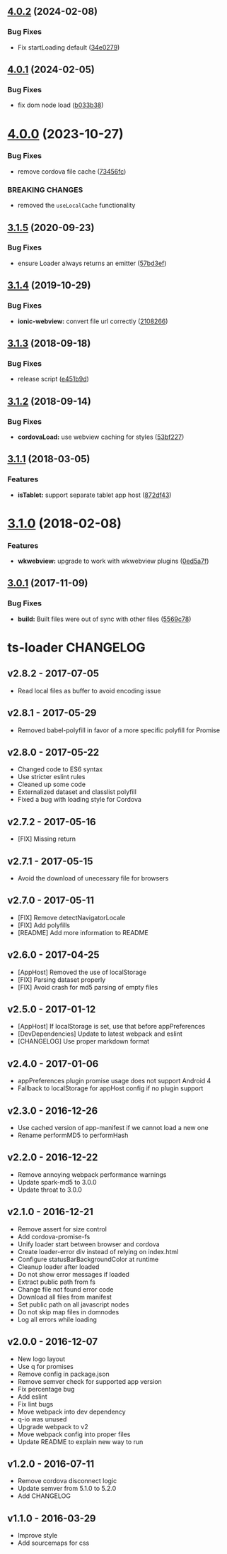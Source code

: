 ## [4.0.2](https://github.com/tablecheck/ts-loader/compare/4.0.1...4.0.2) (2024-02-08)


### Bug Fixes

* Fix startLoading default ([34e0279](https://github.com/tablecheck/ts-loader/commit/34e0279df348f6e11426a0fdc675f1018172681e))



## [4.0.1](https://github.com/tablecheck/ts-loader/compare/4.0.0...4.0.1) (2024-02-05)


### Bug Fixes

* fix dom node load ([b033b38](https://github.com/tablecheck/ts-loader/commit/b033b384b6691138e8aaa30f746341fae454d788))



# [4.0.0](https://github.com/tablecheck/ts-loader/compare/3.1.5...4.0.0) (2023-10-27)


### Bug Fixes

* remove cordova file cache ([73456fc](https://github.com/tablecheck/ts-loader/commit/73456fc6a3445891ad2e0e24f7b541f555df01e6))


### BREAKING CHANGES

* removed the `useLocalCache` functionality



<a name="3.1.5"></a>
## [3.1.5](https://github.com/tablecheck/ts-loader/compare/3.1.4...3.1.5) (2020-09-23)


### Bug Fixes

* ensure Loader always returns an emitter ([57bd3ef](https://github.com/tablecheck/ts-loader/commit/57bd3ef))



<a name="3.1.4"></a>
## [3.1.4](https://github.com/kkvesper/ts-loader/compare/3.1.3...3.1.4) (2019-10-29)


### Bug Fixes

* **ionic-webview:** convert file url correctly ([2108266](https://github.com/kkvesper/ts-loader/commit/2108266))



<a name="3.1.3"></a>
## [3.1.3](https://github.com/kkvesper/ts-loader/compare/3.1.2...3.1.3) (2018-09-18)


### Bug Fixes

* release script ([e451b9d](https://github.com/kkvesper/ts-loader/commit/e451b9d))



<a name="3.1.2"></a>
## [3.1.2](https://github.com/kkvesper/ts-loader/compare/3.1.1...3.1.2) (2018-09-14)


### Bug Fixes

* **cordovaLoad:** use webview caching for styles ([53bf227](https://github.com/kkvesper/ts-loader/commit/53bf227))



<a name="3.1.1"></a>
## [3.1.1](https://github.com/kkvesper/ts-loader/compare/3.1.0...3.1.1) (2018-03-05)


### Features

* **isTablet:** support separate tablet app host ([872df43](https://github.com/kkvesper/ts-loader/commit/872df43))



<a name="3.1.0"></a>
# [3.1.0](https://github.com/kkvesper/ts-loader/compare/3.0.1...3.1.0) (2018-02-08)


### Features

* **wkwebview:** upgrade to work with wkwebview plugins ([0ed5a7f](https://github.com/kkvesper/ts-loader/commit/0ed5a7f))



<a name="3.0.1"></a>
## [3.0.1](https://github.com/kkvesper/ts-loader/compare/3.0.0...3.0.1) (2017-11-09)


### Bug Fixes

* **build:** Built files were out of sync with other files ([5569c78](https://github.com/kkvesper/ts-loader/commit/5569c78))



# ts-loader CHANGELOG

## v2.8.2 - 2017-07-05
- Read local files as buffer to avoid encoding issue

## v2.8.1 - 2017-05-29
- Removed babel-polyfill in favor of a more specific polyfill for Promise

## v2.8.0 - 2017-05-22
- Changed code to ES6 syntax
- Use stricter eslint rules
- Cleaned up some code
- Externalized dataset and classlist polyfill
- Fixed a bug with loading style for Cordova

## v2.7.2 - 2017-05-16
- [FIX] Missing return

## v2.7.1 - 2017-05-15
- Avoid the download of unecessary file for browsers

## v2.7.0 - 2017-05-11
- [FIX] Remove detectNavigatorLocale
- [FIX] Add polyfills
- [README] Add more information to README

## v2.6.0 - 2017-04-25
- [AppHost] Removed the use of localStorage
- [FIX] Parsing dataset properly
- [FIX] Avoid crash for md5 parsing of empty files


## v2.5.0 - 2017-01-12
- [AppHost] If localStorage is set, use that before appPreferences
- [DevDependencies] Update to latest webpack and eslint
- [CHANGELOG] Use proper markdown format

## v2.4.0 - 2017-01-06
- appPreferences plugin promise usage does not support Android 4
- Fallback to localStorage for appHost config if no plugin support

## v2.3.0 - 2016-12-26
- Use cached version of app-manifest if we cannot load a new one
- Rename performMD5 to performHash

## v2.2.0 - 2016-12-22
- Remove annoying webpack performance warnings
- Update spark-md5 to 3.0.0
- Update throat to 3.0.0

## v2.1.0 - 2016-12-21
- Remove assert for size control
- Add cordova-promise-fs
- Unify loader start between browser and cordova
- Create loader-error div instead of relying on index.html
- Configure statusBarBackgroundColor at runtime
- Cleanup loader after loaded
- Do not show error messages if loaded
- Extract public path from fs
- Change file not found error code
- Download all files from manifest
- Set public path on all javascript nodes
- Do not skip map files in domnodes
- Log all errors while loading

## v2.0.0 - 2016-12-07
- New logo layout
- Use q for promises
- Remove config in package.json
- Remove semver check for supported app version
- Fix percentage bug
- Add eslint
- Fix lint bugs
- Move webpack into dev dependency
- q-io was unused
- Upgrade webpack to v2
- Move webpack config into proper files
- Update README to explain new way to run

## v1.2.0 - 2016-07-11
- Remove cordova disconnect logic
- Update semver from 5.1.0 to 5.2.0
- Add CHANGELOG

## v1.1.0 - 2016-03-29
- Improve style
- Add sourcemaps for css
